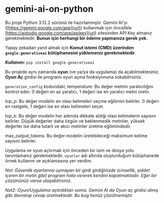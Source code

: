 # gemini-ai-on-python
Bu proje Python 3.12.2 sürümü ile hazırlanmıştır. Gemini AI'yı ([https://gemini.google.com/app](url)) kullanmak için öncelikle [https://aistudio.google.com/app/apikey](url) sitesinden API Key almanız gerekmektedir. **Bunun için herhangi bir ödeme yapmanıza gerek yok.**

Yapay zekadan yanıt almak için **Komut istemi (CMD) üzerinden `google.generativeai` kütüphanesini yüklemeniz gerekmektedir**. 

_**Kullanım:**_
`pip install google.generativeai `

Bu projede aynı zamanda **oyun** (ve ya/ya da uygulama) da açabilmektesiniz. **_Oyun Aç_** girdisi ile programı oyun açma fonksiyonuna sokabilirsiniz.


`generation_config` kodundaki;
temperature: Bu değer metnin yaratıcılığını kontrol eder. 0 değeri en az yaratıcı, 1 değeri ise en yaratıcı metni üretir.

top_p: Bu değer modelin en olası kelimeleri seçme eğilimini belirler. 0 değeri en rastgele, 1 değeri ise en olası kelimeleri seçer.

top_k: Bu değer modelin her adımda dikkate aldığı olası kelimelerin sayısını belirler. Düşük değerler daha özgün ve beklenmedik metinler, yüksek değerler ise daha tutarlı ve akıcı metinler üretme eğilimindedir. 

max_output_tokens: Bu değer modelin üretebileceği maksimum kelime sayısını belirler.


Uygulama ve oyun açtırmak için önceden bir isim ve dosya yolu tanımlamanız gerekmektedir. `oyunlar` adı altında oluşturduğum kütüphanede örnek kullanım ve açıklamasına yer verdim.

_Not: Güvenlik ayarlarına uymayan bir girdi girdiğinizde (cinsellik, şiddet içeren bir metin gibi) program hata vererek kendini kapatmaktadır. Eğer bir çözümünüz varsa ulaşabilirsiniz._

_Not2: Oyun/Uygulama açtırdıktan sonra. Gemini AI da Oyun aç girdisi almış gibi davranıp cevap üretmektedir. Bu bug henüz çözülmemiştir._
